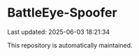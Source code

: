 # BattleEye-Spoofer

Last updated: 2025-06-03 18:21:34

This repository is automatically maintained.
